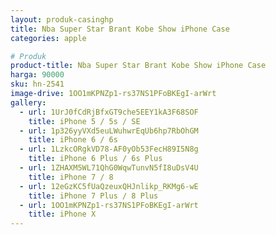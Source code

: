 ```yaml
---
layout: produk-casinghp
title: Nba Super Star Brant Kobe Show iPhone Case
categories: apple

# Produk
product-title: Nba Super Star Brant Kobe Show iPhone Case
harga: 90000
sku: hn-2541
image-drive: 1OO1mKPNZp1-rs37NS1PFoBKEgI-arWrt
gallery:
  - url: 1UrJ0fCdRjBfxGT9che5EEY1kA3F68SOF
    title: iPhone 5 / 5s / SE
  - url: 1p326yyVXd5euLWuhwrEqUb6hp7RbOhGM
    title: iPhone 6 / 6s
  - url: 1LzkcORgkVD78-AF0yOb53FecH89I5N8g
    title: iPhone 6 Plus / 6s Plus
  - url: 1ZHAXM5WL71QhG0WqwTunvN5fI8uDsV4U
    title: iPhone 7 / 8
  - url: 12eGzKC5fUaQzeuxQHJnlikp_RKMg6-wE
    title: iPhone 7 Plus / 8 Plus
  - url: 1OO1mKPNZp1-rs37NS1PFoBKEgI-arWrt
    title: iPhone X
---
```

